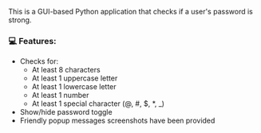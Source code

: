 This is a GUI-based Python application that checks if a user's password is strong.

### 💻 Features:
- Checks for:
  - At least 8 characters
  - At least 1 uppercase letter
  - At least 1 lowercase letter
  - At least 1 number
  - At least 1 special character (@, #, $, *, _)
- Show/hide password toggle
- Friendly popup messages
screenshots have been provided
